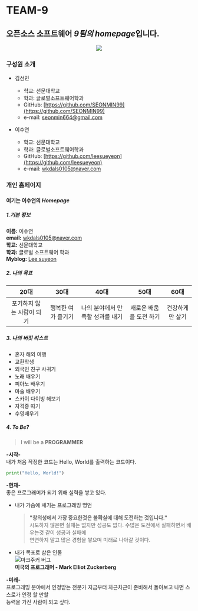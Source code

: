 # TEAM-9

## 오픈소스 소프트웨어 *9팀의 homepage*입니다. 

<p align="center"><img src="https://encrypted-tbn0.gstatic.com/images?q=tbn%3AANd9GcSABtZqk0fr5cMQKjy-hpqhzBNRUIlJrzjlRw&usqp=CAU"></p>

### 구성원 소개
+ 김선민
    + 학교: 선문대학교
    + 학과: 글로벌소프트웨어학과
    + GitHub: [https://github.com/SEONMIN99](https://github.com/SEONMIN99)
    + e-mail: seonmin664@gmail.com

+ 이수연  
    + 학교: 선문대학교  
    + 학과: 글로벌소프트웨어학과  
    + GitHub: [https://github.com/leesueyeon](https://github.com/leesueyeon)  
    + e-mail: wkdals0105@naver.com    
    
    
### 개인 홈페이지  

#### **여기는 이수연의** _Homepage_  
##### **1.기본 정보**  

**이름:** 이수연  
**email:** wkdals0105@naver.com  
**학교:** 선문대학교   
**학과:** 글로벌 소프트웨어 학과   
**Myblog:** [Lee suyeon](https://m.blog.naver.com/PostList.nhn?blogId=wkdals0105) 


##### **2. 나의 목표**  

|  20대  |  30대  |  40대  |  50대  |  60대  |
|:------:|:------:|:------:|:------:|:------:|
|포기하지 않는 사람이 되기|행복한 여가 즐기기|나의 분야에서 만족할 성과를 내기|새로운 배움을 도전 하기|건강하게만 살기|  


##### **3. 나의 버킷 리스트**

- 혼자 해외 여행  
- 교환학생  
- 외국인 친구 사귀기  
- 노래 배우기  
- 피아노 배우기  
- 마술 배우기  
- 스카이 다이빙 해보기  
- 자격증 따기  
- 수영배우기


##### **4. To Be?**

> I will be a **PROGRAMMER**  

**-시작-**   
내가 처음 작정한 코드는 Hello, World를 출력하는 코드이다.
```python
print("Hello, World!")  
```  

**-현재-**   
좋은 프로그래머가 되기 위해 실력을 쌓고 있다.   
* 내가 가슴에 새기는 프로그래밍 명언  
  > **"창의성에서 가장 중요한것은 불확실에 대해 도전하는 것입니다."**  
시도하지 않은면 실패는 없지만 성공도 없다. 수많은 도전에서 실패하면서 배우는것 같이 성공과 실패에   
연연하지 말고 많은 경험을 쌓으며 미래로 나아갈 것이다.  
* 내가 목표로 삼은 인물  
![마크주커 버그](https://encrypted-tbn0.gstatic.com/images?q=tbn%3AANd9GcT3FMPlkd3w87UwbK175i3c_O8_dLCO2vjazQ&usqp=CAU)  
  __미국의 프로그래머 - Mark Elliot Zuckerberg__  

**-미래-**  
프로그래밍 분야에서 인정받는 전문가 지금부터 차근차근이 준비해서 돌아보고 나면 스스로가 인정 할 만할   
능력을 가진 사람이 되고 싶다.
